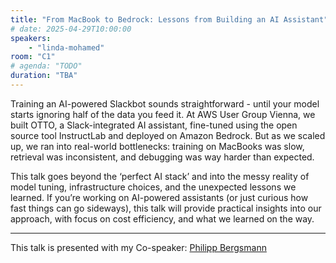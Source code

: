 ```yaml
---
title: "From MacBook to Bedrock: Lessons from Building an AI Assistant"
# date: 2025-04-29T10:00:00
speakers:
    - "linda-mohamed"
room: "C1"
# agenda: "TODO"
duration: "TBA"
---
```


Training an AI-powered Slackbot sounds straightforward - until your model starts ignoring half of the data you feed it. At AWS User Group Vienna, we built OTTO, a Slack-integrated AI assistant, fine-tuned using the open source tool InstructLab and deployed on Amazon Bedrock. But as we scaled up, we ran into real-world bottlenecks: training on MacBooks was slow, retrieval was inconsistent, and debugging was way harder than expected.

This talk goes beyond the ‘perfect AI stack’ and into the messy reality of model tuning, infrastructure choices, and the unexpected lessons we learned. If you’re working on AI-powered assistants (or just curious how fast things can go sideways), this talk will provide practical insights into our approach, with focus on cost efficiency, and what we learned on the way.

---

This talk is presented with my Co-speaker: [Philipp Bergsmann](https://sessionize.com/phbergsmann/)
